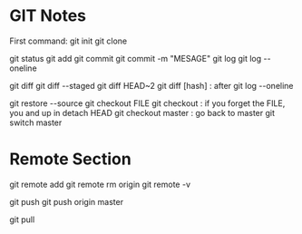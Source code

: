 # GIT Notes

First command: git init 
git clone <URL>

git status
git add <FILE>
git commit
git commit -m "MESAGE"
git log
git log --oneline

git diff
git diff --staged
git diff HEAD~2
git diff [hash] : after git log --oneline

git restore --source <HASH or HEAD> <FILE>
git checkout <HASH or HEAD> FILE
git checkout <HAS or HEAD> : if you forget the FILE, you and up in detach HEAD
git checkout master : go back to master
git switch master

# Remote Section 
git remote add <NAME> <URL>
git remote rm origin
git remote -v

git push <WHERE> <WHAT>
  git push origin master

git pull <WHERE> <WHAT>


